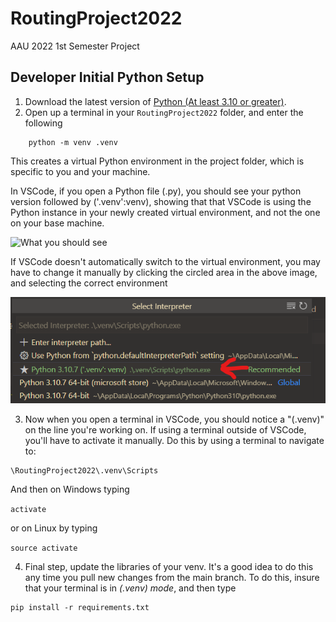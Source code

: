 # RoutingProject2022
AAU 2022 1st Semester Project

## Developer Initial Python Setup

1. Download the latest version of [Python (At least 3.10 or greater)](https://www.python.org/downloads/).
2. Open up a terminal in your `RoutingProject2022` folder, and enter the following
```
    python -m venv .venv
```
This creates a virtual Python environment in the project folder, which is specific to you and your machine. 

In VSCode, if you open a Python file (.py), you should see your python version followed by ('.venv':venv), showing that that VSCode is using the Python instance in your newly created virtual environment, and not the one on your base machine. 

![What you should see](\.readmepics\pythonvenv.png)

If VSCode doesn't automatically switch to the virtual environment, you may have to change it manually by clicking the circled area in the above image, and selecting the correct environment

![Selecting the correct environment](.readmepics\goodvenv.png)


3. Now when you open a terminal in VSCode, you should notice a "(.venv)" on the line you're working on. If using a terminal outside of VSCode, you'll have to activate it manually. Do this by using a terminal to navigate to:
```
\RoutingProject2022\.venv\Scripts
```
And then on Windows typing 

`activate`

or on Linux by typing 

`source activate`

4. Final step, update the libraries of your venv. It's a good idea to do this any time you pull new changes from the main branch. To do this, insure that your terminal is in _(.venv) mode_, and then type 
```
pip install -r requirements.txt
```

